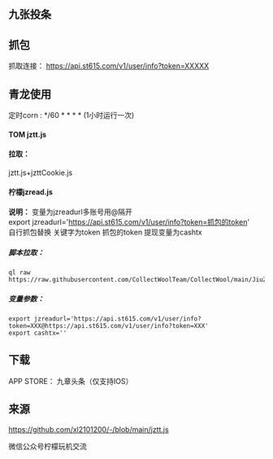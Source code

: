 ## 九张投条

## 抓包
抓取连接： https://api.st615.com/v1/user/info?token=XXXXX

## 青龙使用 
定时corn : */60 * * * * (1小时运行一次)
#### TOM jztt.js
#### 拉取：
jztt.js+jzttCookie.js

#### 柠檬jzread.js
**说明：** 变量为jzreadurl多账号用@隔开  
export jzreadurl='https://api.st615.com/v1/user/info?token=抓包的token'  
自行抓包替换 关键字为token 抓包的token
提现变量为cashtx

##### 脚本拉取：
```
ql raw https://raw.githubusercontent.com/CollectWoolTeam/CollectWool/main/JiuZhangTouTiao/jzread.js
```
##### 变量参数：
```
export jzreadurl='https://api.st615.com/v1/user/info?token=XXX@https://api.st615.com/v1/user/info?token=XXX'
export cashtx=''
```

## 下载 
APP STORE： 九章头条（仅支持IOS）
## 来源
https://github.com/xl2101200/-/blob/main/jztt.js

微信公众号柠檬玩机交流
